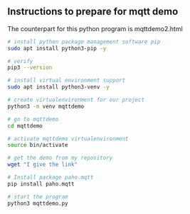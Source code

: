## Instructions to prepare for mqtt demo

The counterpart for this python program is mqttdemo2.html  


````bash
# install python package management software pip
sudo apt install python3-pip -y

# verify
pip3 --version

# install virtual environment support
sudo apt install python3-venv -y

# create virtualenvironment for our project
python3 -m venv mqttdemo

# go to mqttdemo
cd mqttdemo

# activate mqttdemo virtualenvironment
source bin/activate

# get the demo from my repository
wget "I give the link"

# Install package paho.mqtt
pip install paho.mqtt

# start the program
python3 mqttdemo.py

````




